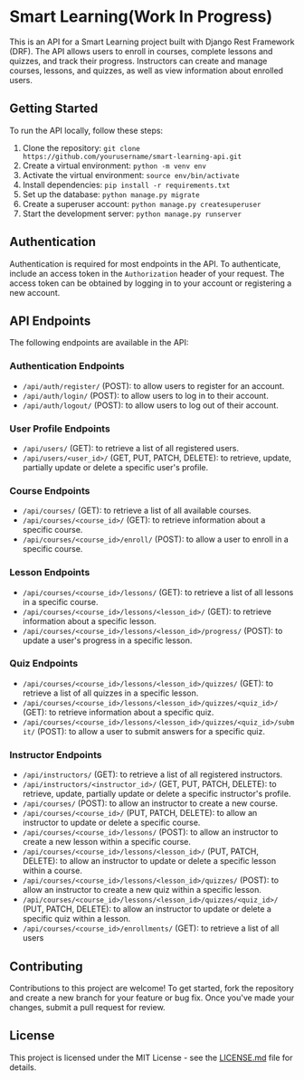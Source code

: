 # Smart Learning(Work In Progress)

This is an API for a Smart Learning project built with Django Rest Framework (DRF). The API allows users to enroll in courses, complete lessons and quizzes, and track their progress. Instructors can create and manage courses, lessons, and quizzes, as well as view information about enrolled users.

Getting Started
---------------

To run the API locally, follow these steps:

1.  Clone the repository: `git clone https://github.com/yourusername/smart-learning-api.git`
2.  Create a virtual environment: `python -m venv env`
3.  Activate the virtual environment: `source env/bin/activate`
4.  Install dependencies: `pip install -r requirements.txt`
5.  Set up the database: `python manage.py migrate`
6.  Create a superuser account: `python manage.py createsuperuser`
7.  Start the development server: `python manage.py runserver`

Authentication
--------------

Authentication is required for most endpoints in the API. To authenticate, include an access token in the `Authorization` header of your request. The access token can be obtained by logging in to your account or registering a new account.

API Endpoints
-------------

The following endpoints are available in the API:

### Authentication Endpoints

-   `/api/auth/register/` (POST): to allow users to register for an account.
-   `/api/auth/login/` (POST): to allow users to log in to their account.
-   `/api/auth/logout/` (POST): to allow users to log out of their account.

### User Profile Endpoints

-   `/api/users/` (GET): to retrieve a list of all registered users.
-   `/api/users/<user_id>/` (GET, PUT, PATCH, DELETE): to retrieve, update, partially update or delete a specific user's profile.

### Course Endpoints

-   `/api/courses/` (GET): to retrieve a list of all available courses.
-   `/api/courses/<course_id>/` (GET): to retrieve information about a specific course.
-   `/api/courses/<course_id>/enroll/` (POST): to allow a user to enroll in a specific course.

### Lesson Endpoints

-   `/api/courses/<course_id>/lessons/` (GET): to retrieve a list of all lessons in a specific course.
-   `/api/courses/<course_id>/lessons/<lesson_id>/` (GET): to retrieve information about a specific lesson.
-   `/api/courses/<course_id>/lessons/<lesson_id>/progress/` (POST): to update a user's progress in a specific lesson.

### Quiz Endpoints

-   `/api/courses/<course_id>/lessons/<lesson_id>/quizzes/` (GET): to retrieve a list of all quizzes in a specific lesson.
-   `/api/courses/<course_id>/lessons/<lesson_id>/quizzes/<quiz_id>/` (GET): to retrieve information about a specific quiz.
-   `/api/courses/<course_id>/lessons/<lesson_id>/quizzes/<quiz_id>/submit/` (POST): to allow a user to submit answers for a specific quiz.

### Instructor Endpoints

-   `/api/instructors/` (GET): to retrieve a list of all registered instructors.
-   `/api/instructors/<instructor_id>/` (GET, PUT, PATCH, DELETE): to retrieve, update, partially update or delete a specific instructor's profile.
-   `/api/courses/` (POST): to allow an instructor to create a new course.
-   `/api/courses/<course_id>/` (PUT, PATCH, DELETE): to allow an instructor to update or delete a specific course.
-   `/api/courses/<course_id>/lessons/` (POST): to allow an instructor to create a new lesson within a specific course.
-   `/api/courses/<course_id>/lessons/<lesson_id>/` (PUT, PATCH, DELETE): to allow an instructor to update or delete a specific lesson within a course.
-   `/api/courses/<course_id>/lessons/<lesson_id>/quizzes/` (POST): to allow an instructor to create a new quiz within a specific lesson.
-   `/api/courses/<course_id>/lessons/<lesson_id>/quizzes/<quiz_id>/` (PUT, PATCH, DELETE): to allow an instructor to update or delete a specific quiz within a lesson.
-   `/api/courses/<course_id>/enrollments/` (GET): to retrieve a list of all users

Contributing
------------

Contributions to this project are welcome! To get started, fork the repository and create a new branch for your feature or bug fix. Once you've made your changes, submit a pull request for review.


License
-------

This project is licensed under the MIT License - see the [LICENSE.md](https://chat.openai.com/chat/LICENSE.md) file for details.
